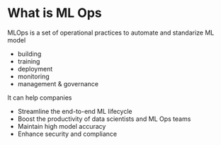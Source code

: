 # What is ML Ops
MLOps is a set of operational practices to automate and standarize ML model
* building
* training
* deployment
* monitoring
* management & governance

It can help companies
* Streamline the end-to-end ML lifecycle
* Boost the productivity of data scientists and ML Ops teams
* Maintain high model accuracy
* Enhance security and compliance



  
